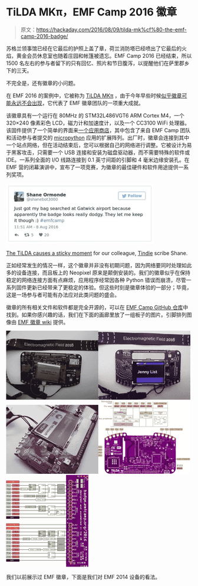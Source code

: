 # TiLDA MKπ，EMF Camp 2016 徽章

> 原文：<https://hackaday.com/2016/08/09/tilda-mk%cf%80-the-emf-camp-2016-badge/>

苏格兰领事馆已经在它最后的护照上盖了章，荷兰消防塔已经喷出了它最后的火焰，黄金会员休息室也随着庄园和帐篷被遗忘。EMF Camp 2016 已经结束，所以 1500 名左右的参与者留下的只有回忆、照片和节日腹泻，以提醒他们在萨里郡乡下的三天。

不完全是，还有徽章的小问题。

在 EMF 2016 的案例中，它被称为 [TiLDA MKπ](https://badge.emfcamp.org/wiki/TiLDA_MK3) ，由于今年早些时候[似乎徽章可能永远不会出现](http://hackaday.com/2016/05/18/electromagnetic-fields-badge-hanging-in-the-balance/)，它代表了 EMF 徽章团队的一项重大成就。

该徽章具有一个运行在 80MHz 的 STM32L486VGT6 ARM Cortex M4，一个 320×240 像素彩色 LCD，磁力计和加速度计，以及一个 CC3100 WiFi 处理器。该固件提供了一个简单的界面来[一个应用商店](http://api.badge.emfcamp.org/apps)，其中包含了来自 EMF Camp 团队和活动参与者提交的 [micropython](https://micropython.org/) 应用的扩展阵列。出厂时，徽章会连接到其中一个站点网络，但在活动结束后，您可以根据自己的网络进行调整。它被设计为易于黑客攻击，只需要一个 USB 连接和安装为磁盘驱动器，而不需要特殊的软件或 IDE。一系列全面的 I/O 线路连接到 0.1 英寸间距的引脚和 4 毫米边缘安装孔。在 EMF 营的闭幕演讲中，宣布了一项竞赛，为徽章的最佳硬件和软件用途提供一系列奖项。

[![shane-tweetThe TiLDA causes a sticky moment for our colleague, Tindie scribe Shane.](img/45aefde1830086bb1663678539894840.png)](https://hackaday.com/wp-content/uploads/2016/08/shane-tweet.jpg)

[The TiLDA causes a sticky moment](https://twitter.com/shanebot3000/status/762602130721079302) for our colleague, [Tindie](https://www.tindie.com/) scribe Shane.

正如经常发生的情况一样，这个徽章并非没有初期问题，因为网络要同时处理如此多的设备连接，而且板上的 Neopixel 原来是颠倒安装的。我们的徽章似乎在保持稳定的网络连接方面有点麻烦，应用程序经常因各种 Python 错误而崩溃，尽管一系列固件更新已经带来了更稳定的体验。但这些时刻是徽章体验的一部分；毕竟，这是一场参与者可能有办法应对此类问题的盛会。

徽章的所有相关文件和软件都是完全开源的，可以在 [EMF Camp GitHub 仓库](https://github.com/emfcamp)中找到。如果你感兴趣的话，我们在下面的画廊里放了一组板子的图片。引脚排列图像由 [EMF 徽章 wiki](https://badge.emfcamp.org/wiki/Main_Page) 提供。

[![](img/ff4fb661cca262dd91c6f549f053208f.png)](https://hackaday.com/wp-content/uploads/2016/08/emf-badge-bottom.jpg)[![](img/800fef5bad26cc659f9c0c7793327ec2.png)](https://hackaday.com/wp-content/uploads/2016/08/emf-badge-top.jpg)[![](img/5bcac634172b3ff07a87daadfb3e78a5.png)](https://hackaday.com/wp-content/uploads/2016/08/emf-badge-angle.jpg)[![](img/38075f1facc57a19029df318a7a28e24.png)](https://hackaday.com/wp-content/uploads/2016/08/pinout2-1.png)[![](img/2d86300c80aa5d272c0dd2bb96c8a1f0.png)](https://hackaday.com/wp-content/uploads/2016/08/pinout-1.png)

我们以前展示过 EMF 徽章，下面是我们对 EMF 2014 设备的看法。